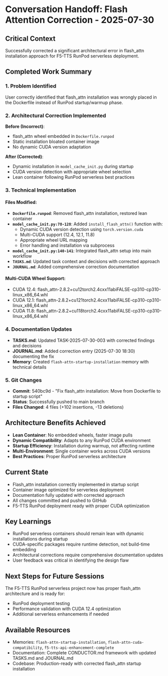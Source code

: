 # Conversation Handoff: Flash Attention Correction - 2025-07-30

## Critical Context
Successfully corrected a significant architectural error in flash_attn installation approach for F5-TTS RunPod serverless deployment.

## Completed Work Summary

### 1. Problem Identified
User correctly identified that flash_attn installation was wrongly placed in the Dockerfile instead of RunPod startup/warmup phase.

### 2. Architectural Correction Implemented
**Before (Incorrect)**:
- flash_attn wheel embedded in `Dockerfile.runpod` 
- Static installation bloated container image
- No dynamic CUDA version adaptation

**After (Corrected)**:
- Dynamic installation in `model_cache_init.py` during startup
- CUDA version detection with appropriate wheel selection
- Lean container following RunPod serverless best practices

### 3. Technical Implementation

#### Files Modified:
- **`Dockerfile.runpod`**: Removed flash_attn installation, restored lean container
- **`model_cache_init.py:78-128`**: Added `install_flash_attn()` function with:
  - Dynamic CUDA version detection using `torch.version.cuda`
  - Multi-CUDA support (12.4, 12.1, 11.8)
  - Appropriate wheel URL mapping
  - Error handling and installation via subprocess
- **`model_cache_init.py:140-141`**: Integrated flash_attn setup into main workflow
- **`TASKS.md`**: Updated task context and decisions with corrected approach
- **`JOURNAL.md`**: Added comprehensive correction documentation

#### Multi-CUDA Wheel Support:
- CUDA 12.4: flash_attn-2.8.2+cu12torch2.4cxx11abiFALSE-cp310-cp310-linux_x86_64.whl
- CUDA 12.1: flash_attn-2.8.2+cu121torch2.4cxx11abiFALSE-cp310-cp310-linux_x86_64.whl
- CUDA 11.8: flash_attn-2.8.2+cu118torch2.4cxx11abiFALSE-cp310-cp310-linux_x86_64.whl

### 4. Documentation Updates
- **TASKS.md**: Updated TASK-2025-07-30-003 with corrected findings and decisions
- **JOURNAL.md**: Added correction entry (2025-07-30 18:30) documenting the fix
- **Memory**: Created `flash-attn-startup-installation` memory with technical details

### 5. Git Changes
- **Commit**: 540bc9d - "Fix flash_attn installation: Move from Dockerfile to startup script"
- **Status**: Successfully pushed to main branch
- **Files Changed**: 4 files (+102 insertions, -13 deletions)

## Architecture Benefits Achieved
- **Lean Container**: No embedded wheels, faster image pulls
- **Dynamic Compatibility**: Adapts to any RunPod CUDA environment
- **Startup Efficiency**: Installation during warmup, not affecting runtime
- **Multi-Environment**: Single container works across CUDA versions
- **Best Practices**: Proper RunPod serverless architecture

## Current State
- Flash_attn installation correctly implemented in startup script
- Container image optimized for serverless deployment
- Documentation fully updated with corrected approach
- All changes committed and pushed to GitHub
- F5-TTS RunPod deployment ready with proper CUDA optimization

## Key Learnings
- RunPod serverless containers should remain lean with dynamic installations during startup
- CUDA-specific packages require runtime detection, not build-time embedding
- Architectural corrections require comprehensive documentation updates
- User feedback was critical in identifying the design flaw

## Next Steps for Future Sessions
The F5-TTS RunPod serverless project now has proper flash_attn architecture and is ready for:
- RunPod deployment testing
- Performance validation with CUDA 12.4 optimization
- Additional serverless enhancements if needed

## Available Resources
- Memories: `flash-attn-startup-installation`, `flash-attn-cuda-compatibility`, `f5-tts-api-enhancement-complete`
- Documentation: Complete CONDUCTOR.md framework with updated TASKS.md and JOURNAL.md
- Codebase: Production-ready with corrected flash_attn startup installation
